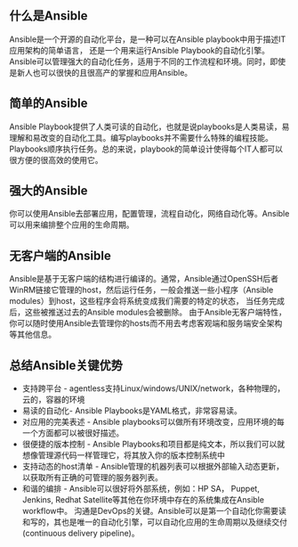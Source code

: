 ## 什么是Ansible
Ansible是一个开源的自动化平台，是一种可以在Ansible playbook中用于描述IT应用架构的简单语言， 还是一个用来运行Ansible Playbook的自动化引擎。
Ansible可以管理强大的自动化任务，适用于不同的工作流程和环境。同时，即使是新人也可以很快的且很高产的掌握和应用Ansible。
## 简单的Ansible
Ansible Playbook提供了人类可读的自动化，也就是说playbooks是人类易读，易理解和易改变的自动化工具。编写playbooks并不需要什么特殊的编程技能。Playbooks顺序执行任务。总的来说，playbook的简单设计使得每个IT人都可以很方便的很高效的使用它。
## 强大的Ansible
你可以使用Ansible去部署应用，配置管理，流程自动化，网络自动化等。Ansible可以用来编排整个应用的生命周期。
## 无客户端的Ansible
Ansible是基于无客户端的结构进行编译的。通常，Ansible通过OpenSSH后者WinRM链接它管理的host，然后运行任务，一般会推送一些小程序（Ansible modules）到host，这些程序会将系统变成我们需要的特定的状态， 当任务完成后，这些被推送过去的Ansible modules会被删除。
由于Ansible无客户端特性，你可以随时使用Ansible去管理你的hosts而不用去考虑客观端和服务端安全架构等其他信息。

## 总结Ansible关键优势
* 支持跨平台 - agentless支持Linux/windows/UNIX/network，各种物理的，云的，容器的环境
* 易读的自动化- Ansible Playbooks是YAML格式，非常容易读。
* 对应用的完美表述 - Ansible playbooks可以做所有环境改变，应用环境的每一个方面都可以被很好描述。
* 很便捷的版本控制 - Ansible Playbooks和项目都是纯文本，所以我们可以就想像管理源代码一样管理它，将其放入你的版本控制系统中
* 支持动态的host清单 - Ansible管理的机器列表可以根据外部输入动态更新，以获取所有正确的可管理的服务器列表。
* 和谐的编排 - Ansible可以很好将外部系统，例如：HP SA， Puppet, Jenkins, Redhat Satellite等其他在你环境中存在的系统集成在Ansible workflow中。
沟通是DevOps的关键。Ansible可以是第一个自动化你需要读和写的，其也是唯一的自动化引擎，可以自动化应用的生命周期以及继续交付(continuous delivery pipeline)。
